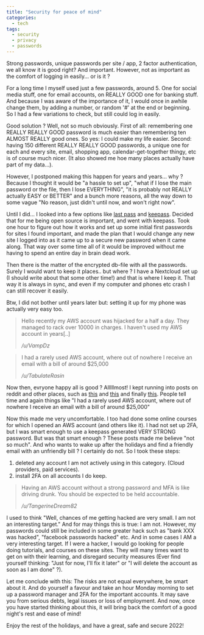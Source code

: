 ```yaml
---
title: "Security for peace of mind"
categories:
  - tech
tags:
  - security
  - privacy
  - passwords
---
```


Strong passwords, unique passwords per site / app, 2 factor authentication, we all know it is good right? And important.
However, not as important as the comfort of logging in easily... or is it ?

For a long time I myself used just a few passwords, around 5. One for social media stuff, one for email accounts, on REALLY GOOD one for banking stuff.
And because I was aware of the importance of it, I would once in awhile change them, by adding a number, or random '#' at the end or beginning. So I had a few variations to check, but still could log in easily.

Good solution ? Well, not so much obviously. First of all: remembering one REALLY REALLY GOOD password is much easier than remembering ten ALMOST REALLY good ones. So yes: I could make my life easier.
Second: having 150 different REALLY REALLY GOOD passwords, a unique one for each and every site, email, shopping app, calendar-get-together thingy, etc is of course much nicer. (It also showed me hoe many places actually have part of my data...).

However, I postponed making this happen for years and years... why ? Because I thought it would be "a hassle to set up", "what if I lose the main password or the file, then I lose EVERYTHING", "it is probably not REALLY actually EASY or BETTER" and a bunch more reasons, all the way down to some vague "No reason, just didn't until now, and won't right now".

Until I did... I looked into a few options like [last pass][last-pass] and [keepass][keepass]. Decided that for me being open source is important, and went with keepass. Took one hour to figure out how it works and set up some initial first passwords for sites I found important, and made the plan that I would change any new site I logged into as it came up to a secure new password when it came along. That way over some time all of it would be improved without me having to spend an entire day in brain dead work.

Then there is the matter of the encrypted db-file with all the passwords. Surely I would want to keep it places.. but where ? I have a Nextcloud set up (I should write about that some other time!) and that is where I keep it. That way it is always in sync, and even if my computer and phones etc crash I can still recover it easily.

Btw, I did not bother until years later but: setting it up for my phone was actually very easy too.

> Hello recently my AWS account was hijacked for a half a day. They managed to rack over 10000 in charges. I haven't used my AWS account in years[..]
>
> <cite>/u/VampDz<cite>

> I had a rarely used AWS account, where out of nowhere I receive an email with a bill of around $25,000
>
> <cite>/u/TabulateRasin<cite>

Now then, evryone happy all is good ? Alllllmost!
I kept running into posts on reddit and other places, such as [this][lost] and [this][also-lost] and finally [this][last-post]. People tell time and again things like "I had a rarely used AWS account, where out of nowhere I receive an email with a bill of around $25,000"

Now this made me very uncomfortable. I too had done some online courses for which I opened an AWS account (and others like it). I had not set up 2FA, but I was smart enough to use a keepass generated VERY STRONG password. But was that smart enough ? These posts made me believe "not so much". And who wants to wake up after the holidays and find a friendly email with an unfriendly bill ? I certainly do not. So I took these steps:

1. deleted any account I am not actively using in this category. (Cloud providers, paid services).
2. install 2FA on all accounts I do keep.

> Having an AWS account without a strong password and MFA is like driving drunk. You should be expected to be held accountable.
>
> <cite>/u/TangerineDream82<cite>

I used to think "Well, chances of me getting hacked are very small. I am not an interesting target." And for may things this is true: I am not. However, my passwords could still be included in some greater hack such as "bank XXX was hacked", "facebook passwords hacked" etc. And in some cases I AM a very interesting target. If I were a hacker, I would go looking for people doing tutorials, and courses on these sites. They will many times want to get on with their learning, and disregard security measures (Ever find yourself thinking: "Just for now, I'll fix it later" or "I will delete the account as soon as I am done" ?).

Let me conclude with this: The risks are not equal everywhere, be smart about it. And do yourself a favour and take an hour Monday morning to set up a password manager and 2FA for the important accounts. It may save you from serious debts, legal issues or loss of employment. And now, once you have started thinking about this, it will bring back the comfort of a good night's rest and ease of mind!

Enjoy the rest of the holidays, and have a great, safe and secure 2022!

[last-pass]: https://www.lastpass.com/
[keepass]: https://keepass.info/
[lost]: https://www.reddit.com/r/aws/comments/ro670s/i_woke_up_to_a_bill_of_2557536_usd/?utm_source=share&utm_medium=web2x&context=3
[also-lost]:   https://www.reddit.com/r/aws/comments/rhte00/aws_account_hacked_aws_wants_me_to_pay_bill/?utm_source=share&utm_medium=web2x&context=3
[last-post]: https://www.reddit.com/r/aws/comments/rocp33/mods_can_we_get_a_sticky_post_telling_anyone_that/?utm_source=share&utm_medium=web2x&context=3
